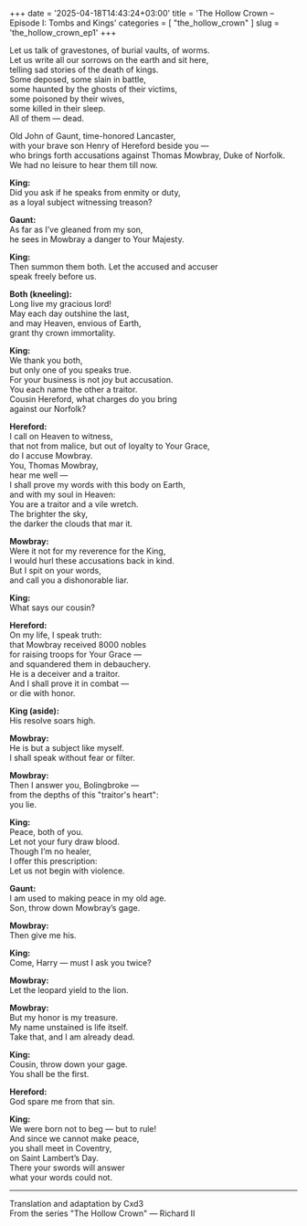 +++
date = '2025-04-18T14:43:24+03:00'
title = 'The Hollow Crown – Episode I: Tombs and Kings'
categories = [ "the_hollow_crown" ]
slug = 'the_hollow_сrown_ep1'
+++

Let us talk of gravestones, of burial vaults, of worms.  
Let us write all our sorrows on the earth and sit here,  
telling sad stories of the death of kings.  
Some deposed, some slain in battle,  
some haunted by the ghosts of their victims,  
some poisoned by their wives,  
some killed in their sleep.  
All of them — dead.

Old John of Gaunt, time-honored Lancaster,  
with your brave son Henry of Hereford beside you —  
who brings forth accusations against Thomas Mowbray, Duke of Norfolk.  
We had no leisure to hear them till now.

**King:**  
Did you ask if he speaks from enmity or duty,  
as a loyal subject witnessing treason?

**Gaunt:**  
As far as I’ve gleaned from my son,  
he sees in Mowbray a danger to Your Majesty.

**King:**  
Then summon them both. Let the accused and accuser  
speak freely before us.

**Both (kneeling):**  
Long live my gracious lord!  
May each day outshine the last,  
and may Heaven, envious of Earth,  
grant thy crown immortality.

**King:**  
We thank you both,  
but only one of you speaks true.  
For your business is not joy but accusation.  
You each name the other a traitor.  
Cousin Hereford, what charges do you bring  
against our Norfolk?

**Hereford:**  
I call on Heaven to witness,  
that not from malice, but out of loyalty to Your Grace,  
do I accuse Mowbray.  
You, Thomas Mowbray,  
hear me well —  
I shall prove my words with this body on Earth,  
and with my soul in Heaven:  
You are a traitor and a vile wretch.  
The brighter the sky,  
the darker the clouds that mar it.

**Mowbray:**  
Were it not for my reverence for the King,  
I would hurl these accusations back in kind.  
But I spit on your words,  
and call you a dishonorable liar.

**King:**  
What says our cousin?

**Hereford:**  
On my life, I speak truth:  
that Mowbray received 8000 nobles  
for raising troops for Your Grace —  
and squandered them in debauchery.  
He is a deceiver and a traitor.  
And I shall prove it in combat —  
or die with honor.

**King (aside):**  
His resolve soars high.

**Mowbray:**  
He is but a subject like myself.  
I shall speak without fear or filter.

**Mowbray:**  
Then I answer you, Bolingbroke —  
from the depths of this "traitor's heart":  
you lie.

**King:**  
Peace, both of you.  
Let not your fury draw blood.  
Though I’m no healer,  
I offer this prescription:  
Let us not begin with violence.

**Gaunt:**  
I am used to making peace in my old age.  
Son, throw down Mowbray’s gage.

**Mowbray:**  
Then give me his.

**King:**  
Come, Harry — must I ask you twice?

**Mowbray:**  
Let the leopard yield to the lion.

**Mowbray:**  
But my honor is my treasure.  
My name unstained is life itself.  
Take that, and I am already dead.

**King:**  
Cousin, throw down your gage.  
You shall be the first.

**Hereford:**  
God spare me from that sin.

**King:**  
We were born not to beg — but to rule!  
And since we cannot make peace,  
you shall meet in Coventry,  
on Saint Lambert’s Day.  
There your swords will answer  
what your words could not.

---

Translation and adaptation by Cxd3  
From the series "The Hollow Crown" — Richard II